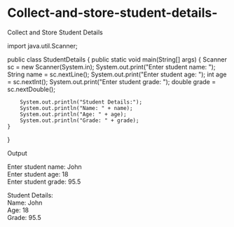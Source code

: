 # Collect-and-store-student-details-
Collect and Store Student Details

import java.util.Scanner;

public class StudentDetails {
    public static void main(String[] args) {
        Scanner sc = new Scanner(System.in);
        System.out.print("Enter student name: ");
        String name = sc.nextLine();
        System.out.print("Enter student age: ");
        int age = sc.nextInt();
        System.out.print("Enter student grade: ");
        double grade = sc.nextDouble();

        System.out.println("Student Details:");
        System.out.println("Name: " + name);
        System.out.println("Age: " + age);
        System.out.println("Grade: " + grade);
    }
}

Output

Enter student name: John  
Enter student age: 18  
Enter student grade: 95.5  

Student Details:  
Name: John  
Age: 18  
Grade: 95.5
